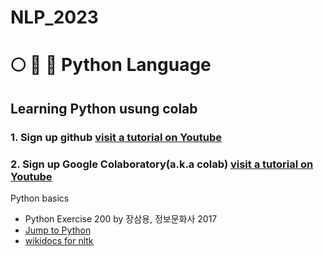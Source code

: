 # NLP_2023

# :full_moon: :rabbit2: :cherry_blossom: Python Language
## **Learning Python** usung **colab** 

### **1. Sign up github** [visit a tutorial on Youtube](https://www.youtube.com/watch?v=c-NikCpec7U)
### **2. Sign up Google Colaboratory(a.k.a colab)** [visit a tutorial on Youtube](https://www.youtube.com/watch?v=2X_EU18OeYM)

Python basics
- Python Exercise 200 by 장삼용, 정보문화사 2017
- [Jump to Python](https://wikidocs.net/book/1)
- [wikidocs for nltk](https://wikidocs.net/21667)

